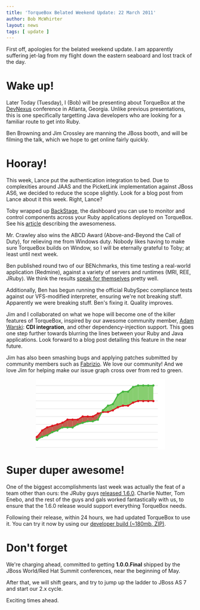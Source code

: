 ```yaml
---
title: 'TorqueBox Belated Weekend Update: 22 March 2011'
author: Bob McWhirter
layout: news
tags: [ update ]
---
```


[adamcdi]: http://www.warski.org/blog/?p=383
[DevNexus]: http://devnexus.com
[BackStage]: /news/2011/03/16/introducing-backstage/
[newrelic]: http://newrelic.com/
[summit]: http://www.redhat.com/summit/
[benchmarks]: /news/2011/03/14/benchmarking-torquebox-round2/
[Fabrizio]: https://issues.jboss.org/browse/TORQUE-309
[jruby]: http://jruby.org/2011/03/15/jruby-1-6-0.html
[devbuild]: http://torquebox.org/torquebox-dev.zip
[gogreen]: /images/gogreen.png

First off, apologies for the belated weekend update.  I am apparently
suffering jet-lag from my flight down the eastern seaboard and lost
track of the day.

# Wake up!

Later Today (Tuesday), I (Bob) will be presenting about TorqueBox
at the [DevNexus] conference in Atlanta, Georgia.  Unlike previous
presentations, this is one specifically targetting Java developers
who are looking for a familiar route to get into Ruby.

Ben Browning and Jim Crossley are manning the JBoss booth, and
will be filming the talk, which we hope to get online fairly quickly.

# Hooray!

This week, Lance put the authentication integration to bed.  Due to
complexities around JAAS and the PicketLink implementation against
JBoss AS6, we decided to reduce the scope slightly.  Look for a blog
post from Lance about it this week.  Right, Lance?

Toby wrapped up [BackStage], the dashboard you can use to monitor
and control components across your Ruby applications deployed 
on TorqueBox.  See his [article][BackStage] describing the awesomeness.

Mr. Crawley also wins the ABCD Award (Above-and-Beyond the Call of Duty),
for relieving me from Windows duty.  Nobody likes having to make sure
TorqueBox builds on Window, so I will be eternally grateful to Toby;
at least until next week.

Ben published round two of our BENchmarks, this time 
testing a real-world application (Redmine), against a variety
of servers and runtimes (MRI, REE, JRuby).  We think the results
[speak for themselves][benchmarks] pretty well.

Additionally, Ben has begun running the official RubySpec compliance
tests against our VFS-modified interpreter, ensuring we're not breaking
stuff.  Apparently we were breaking stuff.  Ben's fixing it.  Quality
improves.

Jim and I collaborated on what we hope will become one of the
killer features of TorqueBox, inspired by our awesome
community member, [Adam Warski][adamcdi]: **CDI integration**, 
and other dependency-injection support.  This goes one step
further towards blurring the lines between your Ruby and Java
applications.  Look forward to a blog post detailing this
feature in the near future.

Jim has also been smashing bugs and applying patches submitted
by community members such as [Fabrizio].  We love our community!
And we love Jim for helping make our issue graph cross over from
red to green.

<img src="/images/gogreen.png" style="width: 346px; margin: auto; display: block;">


# Super duper awesome!

One of the biggest accomplishments last week was actually the feat
of a team other than ours: the JRuby guys [released 1.6.0][jruby].
Charlie Nutter, Tom Enebo, and the rest of the guys and gals worked
fantastically with us, to ensure that the 1.6.0 release would support
everything TorqueBox needs.

Following their release, within 24 hours, we had updated TorqueBox 
to use it.  You can try it now by using our [developer build (~180mb, ZIP)][devbuild].

# Don't forget

We're charging ahead, committed to getting **1.0.0.Final** shipped by 
the JBoss World/Red Hat Summit conferences, near the beginning of May.

After that, we will shift gears, and try to jump up the ladder to JBoss AS 7 and
start our 2.x cycle.

Exciting times ahead.
